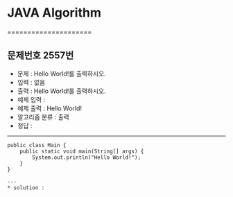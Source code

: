 # JAVA Algorithm

=====================

<!-- 양식

## 문제번호 N번
* 문제 : 
* 입력 : 
* 출력 : 
* 예제 입력 : 
* 예제 출력 : 
* 알고리즘 분류
* 정답 : 
---

```{.java}




---

* solution : 

-->



## 문제번호 2557번
* 문제 : Hello World!를 출력하시오.
* 입력 : 없음
* 출력 : Hello World!를 출력하시오.
* 예제 입력 :
* 예제 출력 : Hello World!
* 알고리즘 분류 : 출력
* 정답 : 
---
```{.java}
public class Main {
	public static void main(String[] args) {
		System.out.println("Hello World!");
	}
}

---
* solution :
